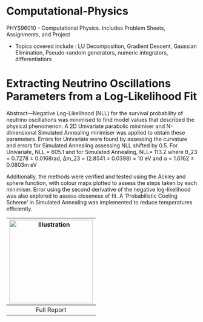 # Computational-Physics
PHYS96010 -  Computational Physics. Includes Problem Sheets, Assignments, and Project

* Topics covered include : LU Decomposition, Gradient Descent, Gaussian Elimination, Pseudo-random generators, numeric integrators, differentiatiors

# Extracting Neutrino Oscillations Parameters from a Log-Likelihood Fit
Abstract—Negative Log-Likelihood (NLL) for the survival
probability of neutrino oscillations was minimised to find model
values that described the physical phenomenon. A 2D Univariate
parabolic minimiser and N-dimensional Simulated Annealing
minimiser was applied to obtain these parameters. Errors for
Univariate were found by assessing the curvature and errors
for Simulated Annealing assessing NLL shifted by 0.5. For
Univariate, NLL = 605.1 and for Simulated Annealing, NLL= 113.2 where θ_23 = 0.7278 ± 0.0168rad, ∆m_23 = (2.8541 ±
0.0398) × 10 eV and α = 1.6162 ± 0.0803m eV 


Additionally, the methods were verified and tested using the Ackley and sphere function, with colour maps plotted to assess the steps taken by each minimiser. Error using the second derivative of the negative log-likelihood was also explored to assess closeness of fit. A ‘Probabilistic Cooling Scheme’ in Simulated Annealing was implemented to reduce temperatures efficiently.


|<a href="https://github.com/shaunfg/Computational-Physics/blob/master/Neutrinos/GAN_SF_PROJECT1.pdf"><img src="https://github.com/shaunfg/Computational-Physics/blob/master/Neutrinos/neutrino-thumbnail.png" alt="Illustration" width="220px"/></a>|
|:--:|
|Full Report|

